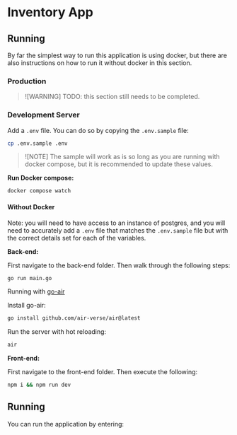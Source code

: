 # Inventory App

## Running

By far the simplest way to run this application is using docker, but there are
also instructions on how to run it without docker in this section.

### Production

> ![WARNING]
> TODO: this section still needs to be completed.

### Development Server

Add a `.env` file. You can do so by copying the `.env.sample` file:

```sh
cp .env.sample .env
```
> ![NOTE]
> The sample will work as is so long as you are running with docker compose,
> but it is recommended to update these values.

**Run Docker compose:**

```sh
docker compose watch
```

#### Without Docker

Note: you will need to have access to an instance of postgres, and you will need
to accurately add a `.env` file that matches the `.env.sample` file but with the
correct details set for each of the variables.

**Back-end:**

First navigate to the back-end folder. Then walk through the following steps:

```sh
go run main.go
```

Running with [go-air](https://github.com/air-verse/air)

Install go-air:

```sh
go install github.com/air-verse/air@latest
```

Run the server with hot reloading:

```sh
air
```

**Front-end:**

First navigate to the front-end folder. Then execute the following:

```sh
npm i && npm run dev
```

## Running

You can run the application by entering:

